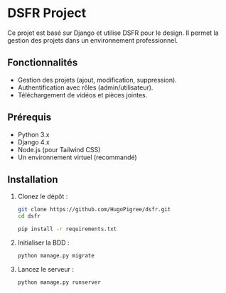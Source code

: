 # DSFR Project

Ce projet est basé sur Django et utilise DSFR pour le design. Il permet la gestion des projets dans un environnement professionnel.

## Fonctionnalités

- Gestion des projets (ajout, modification, suppression).
- Authentification avec rôles (admin/utilisateur).
- Téléchargement de vidéos et pièces jointes.

## Prérequis

- Python 3.x
- Django 4.x
- Node.js (pour Tailwind CSS)
- Un environnement virtuel (recommandé)

## Installation

1. Clonez le dépôt :
   ```bash
   git clone https://github.com/HugoPigree/dsfr.git
   cd dsfr

   pip install -r requirements.txt

2. Initialiser la BDD :
   ```bash
   python manage.py migrate
   
3. Lancez le serveur :
   ```bash
   python manage.py runserver

